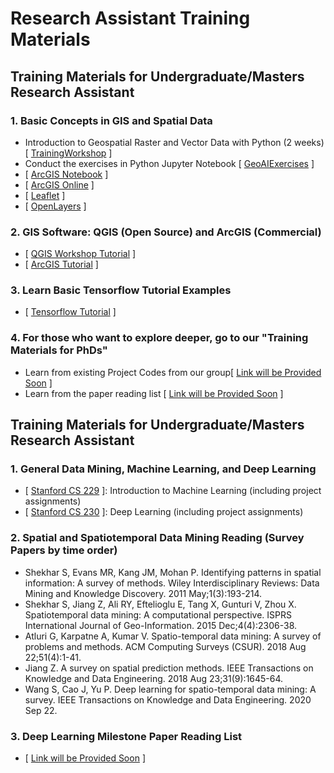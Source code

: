 # Research Assistant Training Materials 

## Training Materials for Undergraduate/Masters Research Assistant

### 1. Basic Concepts in GIS and Spatial Data
 
- Introduction to Geospatial Raster and Vector Data with Python (2
weeks) [ [TrainingWorkshop] ]
-  Conduct the exercises in Python Jupyter Notebook [ [GeoAIExercises] ]
-  [ [ArcGIS Notebook] ]
-  [ [ArcGIS Online] ]
-  [ [Leaflet] ]
-  [ [OpenLayers] ]

 ### 2. GIS Software: QGIS (Open Source) and ArcGIS (Commercial)
 - [ [QGIS Workshop Tutorial] ]
 - [ [ArcGIS Tutorial] ]

 ### 3.	Learn Basic Tensorflow Tutorial Examples
 - [ [Tensorflow Tutorial] ]
 
 ### 4. For those who want to explore deeper, go to our "Training Materials for PhDs"
 - Learn from existing Project Codes from our group[ [Link will be Provided Soon] ]
 - Learn from the paper reading list [ [Link will be Provided Soon] ]


 ## Training Materials for Undergraduate/Masters Research Assistant
 
 ### 1.	General Data Mining, Machine Learning, and Deep Learning
  - [ [Stanford CS 229] ]: Introduction to Machine Learning (including project assignments)
  - [ [Stanford CS 230] ]: Deep Learning (including project assignments)

### 2.	Spatial and Spatiotemporal Data Mining Reading (Survey Papers by time order)
 - Shekhar S, Evans MR, Kang JM, Mohan P. Identifying patterns in spatial information: A survey of methods. Wiley Interdisciplinary Reviews: Data Mining and Knowledge Discovery. 2011 May;1(3):193-214.
-	Shekhar S, Jiang Z, Ali RY, Eftelioglu E, Tang X, Gunturi V, Zhou X. Spatiotemporal data mining: A computational perspective. ISPRS International Journal of Geo-Information. 2015 Dec;4(4):2306-38.
- 	Atluri G, Karpatne A, Kumar V. Spatio-temporal data mining: A survey of problems and methods. ACM Computing Surveys (CSUR). 2018 Aug 22;51(4):1-41.
- Jiang Z. A survey on spatial prediction methods. IEEE Transactions on Knowledge and Data Engineering. 2018 Aug 23;31(9):1645-64.
- Wang S, Cao J, Yu P. Deep learning for spatio-temporal data mining: A survey. IEEE Transactions on Knowledge and Data Engineering. 2020 Sep 22.

### 3.	Deep Learning Milestone Paper Reading List
- [ [Link will be Provided Soon] ] 


 [//]: # (These are reference links used in the body of this note and get stripped out when the markdown processor does its job. There is no need to format nicely because it shouldn't be seen. Thanks SO - http://stackoverflow.com/questions/4823468/store-comments-in-markdown-syntax)

   [TrainingWorkshop]: <https://carpentries-incubator.github.io/geospatial-python/>
   [GeoAIExercises]: <https://drive.google.com/drive/u/1/folders/1SNt_WWdDyUcQBwTa4WX4lrZznWF7_ztS>
   [ArcGIS Online]: <https://learn-arcgis-learngis.hub.arcgis.com/>
   [ArcGIS Notebook]: <https://www.esri.com/en-us/arcgis/products/arcgis-notebooks/overview>
   [Leaflet]: <https://leafletjs.com/>
   [OpenLayers]: <https://openlayers.org/en/latest/doc/tutorials/>
   [QGIS Workshop Tutorial]: <https://gis.harvard.edu/qgis-workshop-and-video-tutorials-0>
   [ArcGIS Tutorial]: <https://www.esri.com/training/catalog/59c40f6fde53ed5705e39c5a/introduction-to-gis-using-arcgis/>
   [Tensorflow Tutorial]: <https://www.tensorflow.org/tutorials>
   [Link will be Provided Soon]: <https://github.com/spatialdatasciencegroup/RATraining>
   [Stanford CS 229]: <https://see.stanford.edu/Course/CS229>
   [Stanford CS 230]: <https://cs230.stanford.edu/lecture/>

<!--
### 4.	Projects and Codes from Our Group
- Hidden Markov Tree Model (Project Site)
o	Most Updated C++ Codes for HMT (supporting HMT, HMCT, FIST)
o	Other backup versions: KDD18, KDD19, TKDE19, TKDE20 (for reproducibility)
o	Python Version: TBD with Jack O'Donohue
o	ArcGIS Plugin Version:  TBD
o	ArcGIS Online Version: TBD
•	Geometric Annotation Errors (Project Site)
o	SegmentShiftNet: ACM TIST Version 
o	PointShiftNet: KDD 2021 Version
o	UncertaintyVectorNet: TBD
•	Geometric Deep Learning: Curvanet (Project Site)
o	KDD 2020 Version
o	Journal Extension Version
•	Colocation Mining on GPUs (Project Site)
o	SSTD 2017 Version
o	TBD 2018 Version 
•	Street View Image Classification  (Project Site)
o	ACM TDS Version
->
